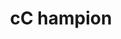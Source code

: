---
ee_id: '4467'
site: '1'
type: '2'
long_id: 2019-059 cC hampion
url: 2019-059-cc-hampion
year: '2019'
medium: IQDemy Premium UV ink on IKEA LINNMON table tops
commission:
add_credit:
dims: 299.72 x 149.86 x 3.81 cm
pitch:
ps:
live_url:
related:
title: cC hampion
youtube:
imgs: cc-hampion-2019-059-db-gn--I04E.jpg
subheading:
year2: '2019'
download:
add_credits:
related_code:
! '':
layout: things-i-made
---